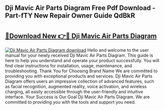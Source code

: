 ## Dji Mavic Air Parts Diagram Free Pdf Download - Part-fTY New Repair Owner Guide QdBkR

# <h2><a href="http://dfiyam0.blite.top/?on=Dji+Mavic+Air+Parts+Diagram">🔗Download New 👉🔴 Dji Mavic Air Parts Diagram</a></h2>

[![Dji Mavic Air Parts Diagram download](https://i.imgur.com/lujVjoI.png)](http://dfiyam0.blite.top/?on=Dji+Mavic+Air+Parts+Diagram)
Hello and welcome to the user manual for your newly received Dji Mavic Air Parts Diagram. This guide is here to help you understand and operate your product successfully. You will find clear instructions for installation, usage, maintenance, and troubleshooting. Thank You for Choosing Brand Name We are committed to providing you with exceptional products and services. Dji Mavic Air Parts Diagram offers users an impressive collection of advanced features, such as facial recognition, augmented reality, voice activation, and wireless charging, all easily accessible through the user-friendly and intuitive interface. Your Success is Our Goal Dji Mavic Air Parts Diagram. We are committed to providing you with the tools and support you need.
